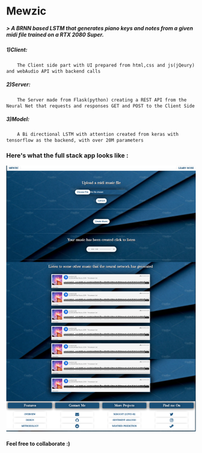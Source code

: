# Mewzic

#####   > A BRNN based LSTM that generates piano keys and notes from a given midi file trained on a RTX 2080 Super.

#####   1)Client: 
        The Client side part with UI prepared from html,css and js(jQeury) and webAudio API with backend calls
#####   2)Server: 
        The Server made from Flask(python) creating a REST API from the Neural Net that requests and responses GET and POST to the Client Side
#####   3)Model: 
        A Bi directional LSTM with attention created from keras with tensorflow as the backend, with over 20M parameters



### Here's what the full stack app looks like :

![Website](Website.png)

#### Feel free to collaborate :)
